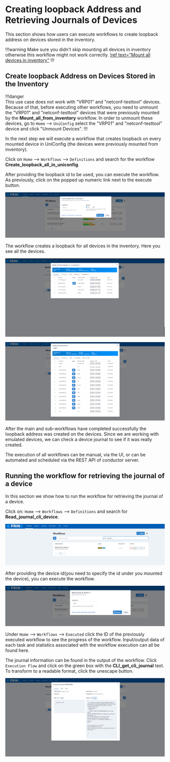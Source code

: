 # Creating loopback Address and Retrieving Journals of Devices

This section shows how users can execute workflows to create loopback
address on devices stored in the inventory.

!!!warning
Make sure you didn't skip
mounting all devices in inventory otherwise this workflow might not work correctly.
[!ref text="Mount all devices in inventory"](../mount-all-devices-in-inventory/readme.md)
!!!

## Create loopback Address on Devices Stored in the Inventory

!!!danger	
This use case does not work with "VRP01" and "netconf-testtool" devices.
Because of that, before executing other workflows, you need to unmount
the "VRP01" and "netconf-testtool" devices that were previously
mounted by the **Mount_all_from_inventory** workflow. In order to
unmount these devices, go to `Home` --> `UniConfig` select the "VRP01"
and "netconf-testtool" device and click "Unmount Devices".
!!!

In the next step we will execute a workflow that creates loopback on
every mounted device in UniConfig (the devices were previously mounted
from inventory).

Click on `Home` --> `Workflows` --> `Definitions` and search for the
workflow **Create_loopback_all_in_uniconfig**.

After providing the loopback id to be used, you can execute the
workflow. As previously, click on the popped up numeric link next to the
execute button.

![Executed workflows](Loop-Create.png)

The workflow creates a loopback for all devices in the inventory. Here
you see all the devices.

![Workflows detail](Loop-Output.png)

![Workflow Dynamic Fork](Loop-DynamicFork.png)

After the main and sub-workflows have completed successfully the
loopback address was created on the devices. Since we are working with
emulated devices, we can check a device journal to see if it was really
created.

The execution of all workflows can be manual, via the UI, or can be
automated and scheduled via the REST API of conductor server.

## Running the workflow for retrieving the journal of a device

In this section we show how to run the workflow for retrieving the
journal of a device.

Click on: `Home` --> `Workflows` --> `Definitions` and search for **Read_journal_cli_device**.

![Journal Search](Loop-JournalSearch.png)

After providing the device id(you need to specify the id under you
mounted the device), you can execute the workflow.

![Journal Execute](Loop-JournalExecute.png)

Under `Home` --> `Workflows` --> `Executed` click the ID of the previously
executed workflow to see the progress of the workflow. Input/output data
of each task and statistics associated with the workflow execution can
all be found here.

The journal information can be found in the output of the workflow.
Click `Execution Flow` and click on the green box with the
**CLI_get_cli_journal** text. To transform to a readable format,
click the unescape button.

![Journal JSON](Loop-JournalOutput.png)